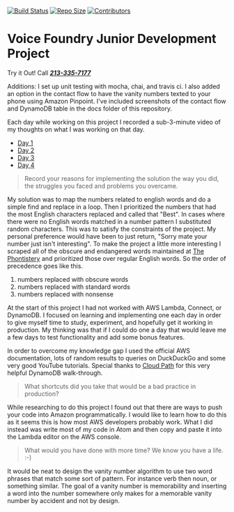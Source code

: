 [![Build Status](https://travis-ci.org/mikezentz/voice-foundry.svg?branch=main)](https://travis-ci.org/mikezentz/voice-foundry) [![Repo Size](https://img.shields.io/github/repo-size/mikezentz/voice-foundry?style=flat)](https://github.com/mikezentz/voice-foundry) [![Contributors](https://img.shields.io/github/contributors/mikezentz/voice-foundry?style=flat)](https://github.com/mikezentz/voice-foundry/graphs/contributors)

# Voice Foundry Junior Development Project

Try it Out! Call **_[213-335-7177](tel:2133357177)_**

Additions: I set up unit testing with mocha, chai, and travis ci.  I also added
an option in the contact flow to have the vanity numbers texted to your phone
using Amazon Pinpoint. I've included screenshots of the contact flow and
DynamoDB table in the docs folder of this repository.

Each day while working on this project I recorded a sub-3-minute video of my
thoughts on what I was working on that day.
- [Day 1](https://github.com/mikezentz/voice-foundry/blob/main/docs/journal/Day1.m4v)
- [Day 2](https://github.com/mikezentz/voice-foundry/blob/main/docs/journal/Day2.m4v)
- [Day 3](https://github.com/mikezentz/voice-foundry/blob/main/docs/journal/Day3.m4v)
- [Day 4](https://github.com/mikezentz/voice-foundry/blob/main/docs/journal/Day4.m4v)


> Record your reasons for implementing the solution the way you did, the struggles you faced and problems you overcame.

My solution was to map the numbers related to english words and do a simple
find and replace in a loop.  Then I prioritized the numbers that had the most
English characters replaced and called that "Best".  In cases where there were
no English words matched in a number pattern I substituted random characters.
This was to satisfy the constraints of the project.  My personal preference
would have been to just return, "Sorry mate your number just isn't interesting".
To make the project a little more interesting I scraped all of the obscure and
endangered words maintained at [The Phontistery](http://phrontistery.info/) and
prioritized those over regular English words.  So the order of precedence goes
like this.
  1. numbers replaced with obscure words
  2. numbers replaced with standard words
  3. numbers replaced with nonsense

At the start of this project I had not worked with AWS Lambda, Connect, or
DynamoDB.  I focused on learning and implementing one each day in order to give
myself time to study, experiment, and hopefully get it working in production. My
thinking was that if I could do one a day that would leave me a few days to test
functionality and add some bonus features.

In order to overcome my knowledge gap I used the official AWS documentation,
lots of random results to queries on DuckDuckGo and some very good YouTube
tutorials.  Special thanks to [Cloud Path](https://www.youtube.com/watch?v=ijyeE-pXFk0)
for this very helpful DynamoDB walk-through.

> What shortcuts did you take that would be a bad practice in production?

While researching to do this project I found out that there are ways to push
your code into Amazon programmatically.  I would like to learn how to do this as
it seems this is how most AWS developers probably work.  What I did instead was
write most of my code in Atom and then copy and paste it into the Lambda editor
on the AWS console.

> What would you have done with more time? We know you have a life. :-)

It would be neat to design the vanity number algorithm to use two word phrases
that match some sort of pattern.  For instance verb then noun, or something
similar.  The goal of a vanity number is memorability and inserting a word into
the number somewhere only makes for a memorable vanity number by accident and
not by design.
